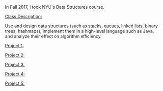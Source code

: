 In Fall 2017, I took NYU's Data Structures course.

<p><a href="https://joannakl.github.io/cs102_f17/index.html">Class Description:</a></p>
Use and design data structures (such as stacks, queues, linked lists, binary trees, hashmaps), implement them in a high-level language such as Java, and analyze their effect on algorithm efficiency.

<p><a href="https://joannakl.github.io/cs102_f17/hwk/project1.pdf">Project 1:</a></p> 

<p><a href="https://joannakl.github.io/cs102_f17/hwk/project2.pdf">Project 2:</a></p> 

<p><a href="https://joannakl.github.io/cs102_f17/hwk/project3.pdf">Project 3:</a></p> 

<p><a href="https://joannakl.github.io/cs102_f17/hwk/proj4.pdf">Project 4:</a></p> 

<p><a href="https://joannakl.github.io/cs102_f17/hwk/proj5.pdf">Project 5:</a></p> 
